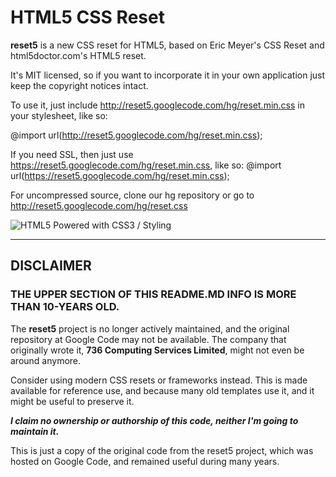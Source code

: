 # HTML5 CSS Reset

**reset5** is a new CSS reset for HTML5, based on Eric Meyer's CSS Reset and html5doctor.com's HTML5 reset.

It's MIT licensed, so if you want to incorporate it in your own application just keep the copyright notices intact.

To use it, just include http://reset5.googlecode.com/hg/reset.min.css in your stylesheet, like so:

@import url(http://reset5.googlecode.com/hg/reset.min.css);

If you need SSL, then just use https://reset5.googlecode.com/hg/reset.min.css, like so: @import url(https://reset5.googlecode.com/hg/reset.min.css);

For uncompressed source, clone our hg repository or go to http://reset5.googlecode.com/hg/reset.css

![HTML5 Powered with CSS3 / Styling](https://www.w3.org/html/logo/badge/html5-badge-h-css3.png "HTML5 Powered with CSS3 / Styling")

---

## DISCLAIMER

### THE UPPER SECTION OF THIS README.MD INFO IS MORE THAN 10-YEARS OLD.

The **reset5** project is no longer actively maintained, and the original repository at Google Code may not be available. The company that originally wrote it, **736 Computing Services Limited**, might not even be around anymore.

Consider using modern CSS resets or frameworks instead. This is made available for reference use, and because many old templates use it, and it might be useful to preserve it.

**_I claim no ownership or authorship of this code, neither I'm going to maintain it._** 

This is just a copy of the original code from the reset5 project, which was hosted on Google Code, and remained useful during many years.